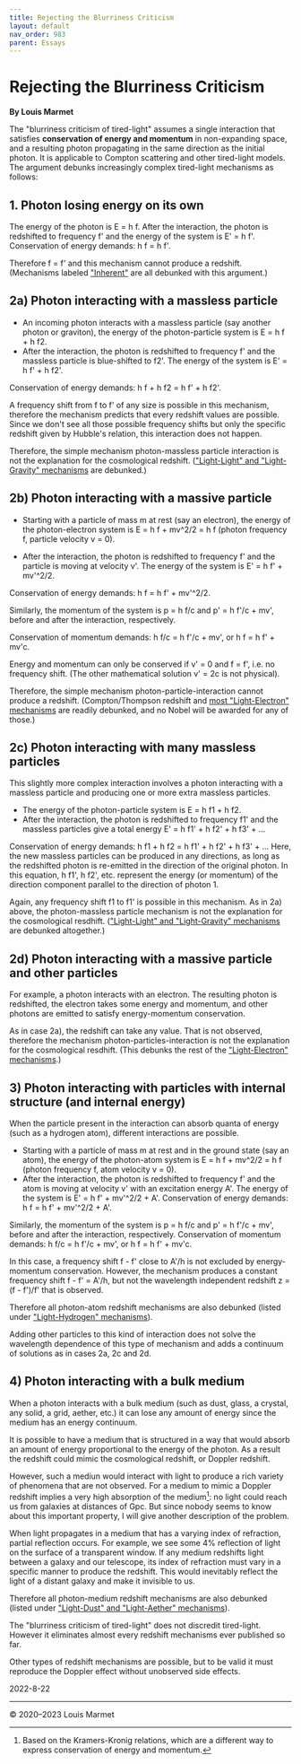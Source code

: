 ```yaml
---
title: Rejecting the Blurriness Criticism
layout: default
nav_order: 983
parent: Essays
---
```


# Rejecting the Blurriness Criticism

**By Louis Marmet**

The "blurriness criticism of tired-light" assumes a single interaction that satisfies **conservation of energy and momentum** in non-expanding space, and a resulting photon propagating in the same direction as the initial photon.  It is applicable to Compton scattering and other tired-light models.  The argument debunks increasingly complex tired-light mechanisms as follows:


## 1. Photon losing energy on its own

The energy of the photon is E = h f.  After the interaction, the photon is redshifted to frequency f' and the energy of the system is E' = h f'.  Conservation of energy demands: h f = h f'.

Therefore f = f' and this mechanism cannot produce a redshift.  (Mechanisms labeled ["Inherent"](../../redshifts/index.md) are all debunked with this argument.)


## 2a) Photon interacting with a massless particle

- An incoming photon interacts with a massless particle (say another photon or graviton), the energy of the photon-particle system is E = h f + h f2.
- After the interaction, the photon is redshifted to frequency f' and the massless particle is blue-shifted to f2'.  The energy of the system is E' = h f' + h f2'.

Conservation of energy demands: h f + h f2 = h f' + h f2'.

A frequency shift from f to f' of any size is possible in this mechanism, therefore the mechanism predicts that every redshift  values are possible.  Since we don't see all those possible frequency shifts but only the specific redshift given by Hubble's relation, this interaction does not happen.

Therefore, the simple mechanism photon-massless particle interaction is not the explanation for the cosmological redshift. (["Light-Light" and "Light-Gravity" mechanisms](../../redshifts/index.md) are debunked.)


## 2b) Photon interacting with a massive particle

- Starting with a particle of mass m at rest (say an electron), the energy of the photon-electron system is E = h f + mv^2/2 = h f (photon frequency f, particle velocity v = 0).

- After the interaction, the photon is redshifted to frequency f' and the particle is moving at velocity v'.  The energy of the system is E' = h f' + mv'^2/2.

Conservation of energy demands: h f = h f' + mv'^2/2.

Similarly, the momentum of the system is p = h f/c and p' = h f'/c + mv', before and after the interaction, respectively.

Conservation of momentum demands: h f/c = h f'/c + mv', or h f = h f' + mv'c.

Energy and momentum can only be conserved if v' = 0 and f = f', i.e. no frequency shift.  (The other mathematical solution v' = 2c is not physical).

Therefore, the simple mechanism photon-particle-interaction cannot produce a redshift. (Compton/Thompson redshift and [most "Light-Electron" mechanisms](../../redshifts/index.md) are readily debunked, and no Nobel will be awarded for any of those.)


## 2c) Photon interacting with many massless particles

This slightly more complex interaction involves a photon interacting with a massless particle and producing one or more extra massless particles.

- The energy of the photon-particle system is E = h f1 + h f2.
- After the interaction, the photon is redshifted to frequency f1' and the massless particles give a total energy E' = h f1' + h f2' + h f3' + ...

Conservation of energy demands: h f1 + h f2 = h f1' + h f2' + h f3' + ...  Here, the new massless particles can be produced in any directions, as long as the redshifted photon is re-emitted in the direction of the original photon.  In this equation, h f1', h f2', etc. represent the energy (or momentum) of the direction component parallel to the direction of photon 1.

Again, any frequency shift f1 to f1' is possible in this mechanism.  As in 2a) above, the photon-massless particle mechanism is not the explanation for the cosmological resdhift.  (["Light-Light" and "Light-Gravity" mechanisms](../../redshifts/index.md) are debunked altogether.)


## 2d) Photon interacting with a massive particle and other particles

For example, a photon interacts with an electron.  The resulting photon is redshifted, the electron takes some energy and momentum, and other photons are emitted to satisfy energy-momentum conservation.

As in case 2a), the redshift can take any value.  That is not observed, therefore the mechanism photon-particles-interaction is not the explanation for the cosmological resdhift.  (This debunks the rest of the ["Light-Electron" mechanisms](../../redshifts/index.md).)


## 3) Photon interacting with particles with internal structure (and internal energy)

When the particle present in the interaction can absorb quanta of energy (such as a hydrogen atom), different interactions are possible.

- Starting with a particle of mass m at rest and in the ground state (say an atom), the energy of the photon-atom system is E = h f + mv^2/2 = h f (photon frequency f, atom velocity v = 0).
- After the interaction, the photon is redshifted to frequency f' and the atom is moving at velocity v' with an excitation energy A'.  The energy of the system is E' = h f' + mv'^2/2 + A'.
 Conservation of energy demands: h f = h f' + mv'^2/2 + A'.

 Similarly, the momentum of the system is p = h f/c and p' = h f'/c + mv', before and after the interaction, respectively.
 Conservation of momentum demands: h f/c = h f'/c + mv', or h f = h f' + mv'c.

In this case, a frequency shift f - f' close to A'/h is not excluded by energy-momentum conservation.  However, the mechanism produces a constant frequency shift f - f' = A'/h, but not the wavelength independent redshift z = (f - f')/f' that is observed.

Therefore all photon-atom redshift mechanisms are also debunked (listed under ["Light-Hydrogen" mechanisms](../../redshifts/index.md)).

Adding other particles to this kind of interaction does not solve the wavelength dependence of this type of mechanism and adds a continuum of solutions as in cases 2a, 2c and 2d.


## 4) Photon interacting with a bulk medium

When a photon interacts with a bulk medium (such as dust, glass, a crystal, any solid, a grid, aether, etc.) it can lose any amount of energy since the medium has an energy continuum.

It is possible to have a medium that is structured in a way that would absorb an amount of energy proportional to the energy of the photon.  As a result the redshift could mimic the cosmological redshift, or Doppler redshift.

However, such a mediun would interact with light to produce a rich variety of phenomena that are not observed.  For a medium to mimic a Doppler redshift implies a very high absorption of the medium[^1]: no light could reach us from galaxies at distances of Gpc.  But since nobody seems to know about this important property, I will give another description of the problem.

When light propagates in a medium that has a varying index of refraction, partial reflection occurs.  For example, we see some 4% reflection of light on the surface of a transparent window.  If any medium redshifts light between a galaxy and our telescope, its index of refraction must vary in a specific manner to produce the redshift.  This would inevitably reflect the light of a distant galaxy and make it invisible to us.

Therefore all photon-medium redshift mechanisms are also debunked (listed under ["Light-Dust" and "Light-Aether" mechanisms](../../redshifts/index.md)).


The "blurriness criticism of tired-light" does not discredit tired-light.  However it eliminates almost every redshift mechanisms ever published so far.

Other types of redshift mechanisms are possible, but to be valid it must reproduce the Doppler effect without unobserved side effects.


2022-8-22

---

© 2020–2023 Louis Marmet

[^1]: Based on the Kramers-Kronig relations, which are a different way to express conservation of energy and momentum.